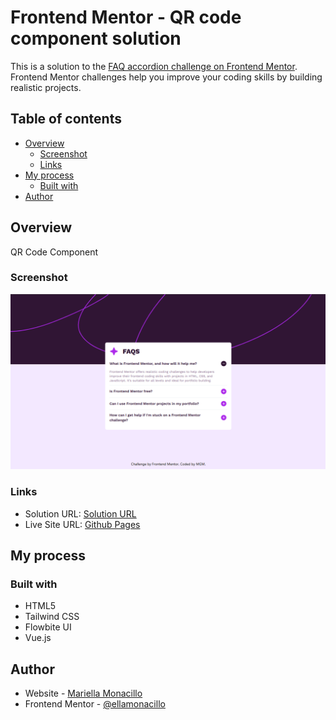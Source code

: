 # Frontend Mentor - QR code component solution

This is a solution to the [FAQ accordion challenge on Frontend Mentor](https://www.frontendmentor.io/challenges/faq-accordion-wyfFdeBwBz). Frontend Mentor challenges help you improve your coding skills by building realistic projects. 

## Table of contents

- [Overview](#overview)
  - [Screenshot](#screenshot)
  - [Links](#links)
- [My process](#my-process)
  - [Built with](#built-with)
- [Author](#author)

## Overview
QR Code Component

### Screenshot
![](/src/assets/screenshot.png)

### Links
- Solution URL: [Solution URL](https://github.com/Ellamonacillo/qr-code-component.github.io)
- Live Site URL: [Github Pages](https://ellamonacillo.github.io/qr-code-component.github.io/)

## My process

### Built with

- HTML5
- Tailwind CSS
- Flowbite UI
- Vue.js

## Author

- Website - [Mariella Monacillo](https://mariellamonacillo.netlify.app)
- Frontend Mentor - [@ellamonacillo](https://www.frontendmentor.io/profile/ellamonacillo)